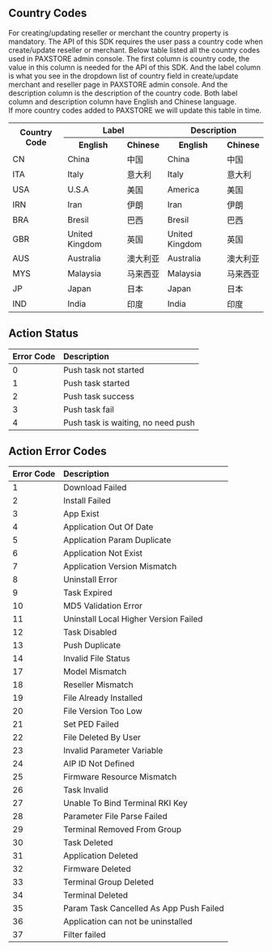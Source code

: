 ## <a name="_country-code">Country Codes</a>

For creating/updating reseller or merchant the country property is mandatory. The API of this SDK requires the user pass a country code when create/update reseller or merchant. Below table listed all the country codes used in PAXSTORE admin console. The first column is country code, the value in this column is needed for the API of this SDK. And the label column is what you see in the dropdown list of country field in create/update merchant and reseller page in PAXSTORE admin console. And the description column is the description of the country code. Both label column and description column have English and Chinese language.  
If more country codes added to PAXSTORE we will update this table in time.

<table>
<tr>
<th rowspan="2">
Country Code
</th>
<th colspan="2">
Label
</th>
<th colspan="2">
Description
</th>
</tr>
<tr>
<th>English</th><th>Chinese</th><th>English</th><th>Chinese</th>
</tr>
<tr>
<td>CN</td><td>China</td><td>中国</td><td>China</td><td>中国</td>
</tr>
<tr>
<td>ITA</td><td>Italy</td><td>意大利</td><td>Italy</td><td>意大利</td>
</tr>
<tr>
<td>USA</td><td>U.S.A</td><td>美国</td><td>America</td><td>美国</td>
</tr>
<tr>
<td>IRN</td><td>Iran</td><td>伊朗</td><td>Iran</td><td>伊朗</td>
</tr>
<tr>
<td>BRA</td><td>Bresil</td><td>巴西</td><td>Bresil</td><td>巴西</td>
</tr>
<tr>
<td>GBR</td><td>United Kingdom</td><td>英国</td><td>United Kingdom</td><td>英国</td>
</tr>
<tr>
<td>AUS</td><td>Australia</td><td>澳大利亚</td><td>Australia</td><td>澳大利亚</td>
</tr>
<tr>
<td>MYS</td><td>Malaysia</td><td>马来西亚</td><td>Malaysia</td><td>马来西亚</td>
</tr>
<tr>
<td>JP</td><td>Japan</td><td>日本</td><td>Japan</td><td>日本</td>
</tr>
<tr>
<td>IND</td><td>India</td><td>印度</td><td>India</td><td>印度</td>
</tr>
</table>


## <a name="_action-status">Action Status</a>

|Error Code|Description|
|:--|:--|
|0|Push task not started|
|1|Push task started|
|2|Push task success|
|3|Push task fail|
|4|Push task is waiting, no need push|


## <a name="_action-error-codes">Action Error Codes</a>

|Error Code|Description|
|:--|:--|
|1|Download Failed|
|2|Install Failed|
|3|App Exist|
|4|Application Out Of Date|
|5|Application Param Duplicate|
|6|Application Not Exist|
|7|Application Version Mismatch|
|8|Uninstall Error|
|9|Task Expired|
|10|MD5 Validation Error|
|11|Uninstall Local Higher Version Failed|
|12|Task Disabled|
|13|Push Duplicate|
|14|Invalid File Status|
|17|Model Mismatch|
|18|Reseller Mismatch|
|19|File Already Installed|
|20|File Version Too Low|
|21|Set PED Failed|
|22|File Deleted By User|
|23|Invalid Parameter Variable|
|24|AIP ID Not Defined|
|25|Firmware Resource Mismatch|
|26|Task Invalid|
|27|Unable To Bind Terminal RKI Key|
|28|Parameter File Parse Failed|
|29|Terminal Removed From Group|
|30|Task Deleted|
|31|Application Deleted|
|32|Firmware Deleted|
|33|Terminal Group Deleted|
|34|Terminal Deleted|
|35|Param Task Cancelled As App Push Failed|
|36|Application can not be uninstalled|
|37|Filter failed|